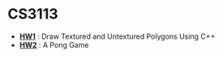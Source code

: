 # CS3113

*  **[HW1](https://github.com/evve212233/CS3113/tree/master/hw1/NYUCodebase)** : Draw Textured and Untextured Polygons Using C++
*  **[HW2](https://github.com/evve212233/CS3113/blob/master/hw2/NYUCodebase/NYUCodebase/)** : A Pong Game
